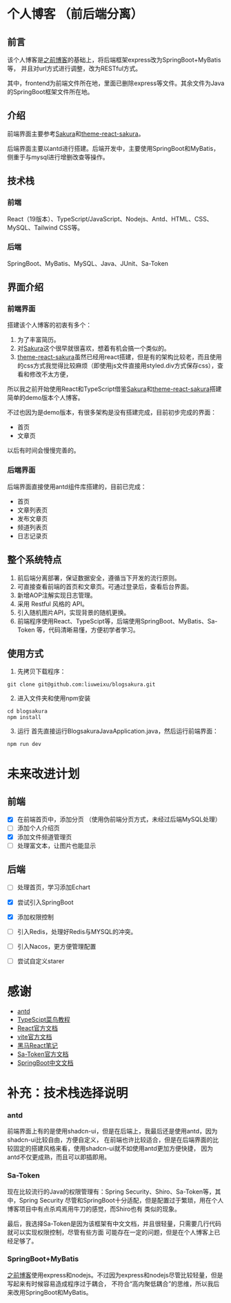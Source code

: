 # 个人博客 （前后端分离）
## 前言
该个人博客是[之前博客](https://github.com/liuweixu/blogsakura)的基础上，将后端框架express改为SpringBoot+MyBatis等，
并且对url方式进行调整，改为RESTful方式。

其中，frontend为前端文件所在地，里面已删除express等文件。其余文件为Java的SpringBoot框架文件所在地。

## 介绍
前端界面主要参考[Sakura](https://2heng.xin/)和[theme-react-sakura](https://github.com/open-snail/theme-react-sakura)。

后端界面主要以antd进行搭建。后端开发中，主要使用SpringBoot和MyBatis，侧重于与mysql进行增删改查等操作。

## 技术栈
### 前端
React（19版本）、TypeScript/JavaScript、Nodejs、Antd、HTML、CSS、MySQL、Tailwind CSS等。
### 后端
SpringBoot、MyBatis、MySQL、Java、JUnit、Sa-Token

## 界面介绍
### 前端界面
搭建该个人博客的初衷有多个：
1. 为了丰富简历。
2. 对[Sakura](https://2heng.xin/)这个很早就很喜欢，想着有机会搞一个类似的。
3. [theme-react-sakura](https://github.com/open-snail/theme-react-sakura)虽然已经用react搭建，但是有的架构比较老，而且使用的css方式我觉得比较麻烦（即使用js文件直接用styled.div方式保存css），查看和修改不太方便，

所以我之前开始使用React和TypeScript借鉴[Sakura](https://2heng.xin/)和[theme-react-sakura](https://github.com/open-snail/theme-react-sakura)搭建简单的demo版本个人博客。

不过也因为是demo版本，有很多架构是没有搭建完成，目前初步完成的界面：

- 首页
- 文章页

以后有时间会慢慢完善的。

### 后端界面
后端界面直接使用antd组件库搭建的，目前已完成：
- 首页
- 文章列表页
- 发布文章页
- 频道列表页
- 日志记录页

## 整个系统特点
1. 前后端分离部署，保证数据安全，遵循当下开发的流行原则。
2. 可直接查看前端的首页和文章页。可通过登录后，查看后台界面。
3. 新增AOP注解实现日志管理。
4. 采用 Restful 风格的 API。
5. 引入随机图片API，实现背景的随机更换。
6. 前端程序使用React、TypeScipt等，后端使用SpringBoot、MyBatis、Sa-Token
等，代码清晰易懂，方便初学者学习。


## 使用方式
1. 先拷贝下载程序：
```
git clone git@github.com:liuweixu/blogsakura.git
```

2. 进入文件夹和使用npm安装
```
cd blogsakura
npm install
```

3. 运行
首先直接运行BlogsakuraJavaApplication.java，然后运行前端界面：
```
npm run dev
```

# 未来改进计划

## 前端
- [x] 在前端首页中，添加分页 （使用伪前端分页方式，未经过后端MySQL处理）
- [ ] 添加个人介绍页
- [x] 添加文件频道管理页
- [ ] 处理富文本，让图片也能显示

## 后端
- [ ] 处理首页，学习添加Echart
- [x] 尝试引入SpringBoot
- [x] 添加权限控制
- [ ] 引入Redis，处理好Redis与MYSQL的冲突。
- [ ] 引入Nacos，更方便管理配置
- [ ] 尝试自定义starer


# 感谢
- [antd](https://ant.design/components/overview-cn/)
- [TypeScipt菜鸟教程](https://www.runoob.com/typescript/ts-tutorial.html)
- [React官方文档](https://react.docschina.org/)
- [vite官方文档](https://cn.vite.dev/guide/#scaffolding-your-first-vite-project)
- [黑马React笔记](https://blog.csdn.net/2301_80182418/article/details/145483587)
- [Sa-Token官方文档](https://sa-token.cc/)
- [SpringBoot中文文档](https://springdoc.cn/spring-boot/)

# 补充：技术栈选择说明
### antd 
前端界面上有的是使用shadcn-ui，但是在后端上，我最后还是使用antd，因为shadcn-ui比较自由，方便自定义，
在前端也许比较适合，但是在后端界面的比较固定的搭建风格来看，使用shadcn-ui就不如使用antd更加方便快捷，
因为antd不仅更成熟，而且可以即插即用。

### Sa-Token
现在比较流行的Java的权限管理有：Spring Security、Shiro、Sa-Token等，其中，Spring Security
尽管和SpringBoot十分适配，但是配置过于繁琐，用在个人博客项目中有点杀鸡焉用牛刀的感觉，而Shiro也有
类似的现象。

最后，我选择Sa-Token是因为该框架有中文文档，并且很轻量，只需要几行代码就可以实现权限控制，尽管有些方面
可能存在一定的问题，但是在个人博客上已经足够了。

### SpringBoot+MyBatis
[之前博客](https://github.com/liuweixu/blogsakura)使用express和nodejs。不过因为express和nodejs尽管比较轻量，但是写起来有时候容易造成程序过于耦合，
不符合“高内聚低耦合”的思维，所以我后来改用SpringBoot和MyBatis。



